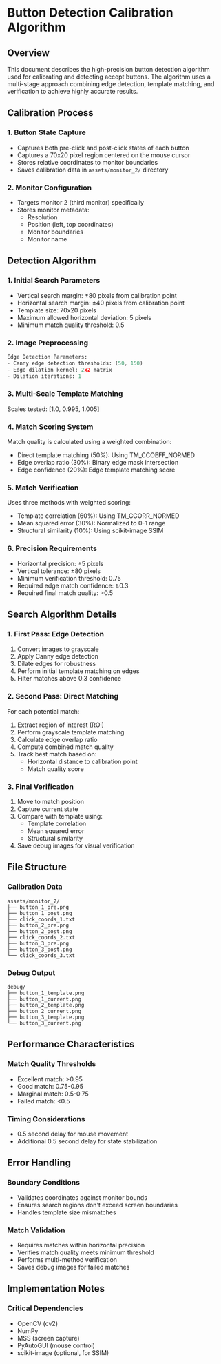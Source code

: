 # Button Detection Calibration Algorithm

## Overview
This document describes the high-precision button detection algorithm used for calibrating and detecting accept buttons. The algorithm uses a multi-stage approach combining edge detection, template matching, and verification to achieve highly accurate results.

## Calibration Process

### 1. Button State Capture
- Captures both pre-click and post-click states of each button
- Captures a 70x20 pixel region centered on the mouse cursor
- Stores relative coordinates to monitor boundaries
- Saves calibration data in `assets/monitor_2/` directory

### 2. Monitor Configuration
- Targets monitor 2 (third monitor) specifically
- Stores monitor metadata:
  - Resolution
  - Position (left, top coordinates)
  - Monitor boundaries
  - Monitor name

## Detection Algorithm

### 1. Initial Search Parameters
- Vertical search margin: ±80 pixels from calibration point
- Horizontal search margin: ±40 pixels from calibration point
- Template size: 70x20 pixels
- Maximum allowed horizontal deviation: 5 pixels
- Minimum match quality threshold: 0.5

### 2. Image Preprocessing
```python
Edge Detection Parameters:
- Canny edge detection thresholds: (50, 150)
- Edge dilation kernel: 2x2 matrix
- Dilation iterations: 1
```

### 3. Multi-Scale Template Matching
Scales tested: [1.0, 0.995, 1.005]

### 4. Match Scoring System
Match quality is calculated using a weighted combination:
- Direct template matching (50%): Using TM_CCOEFF_NORMED
- Edge overlap ratio (30%): Binary edge mask intersection
- Edge confidence (20%): Edge template matching score

### 5. Match Verification
Uses three methods with weighted scoring:
- Template correlation (60%): Using TM_CCORR_NORMED
- Mean squared error (30%): Normalized to 0-1 range
- Structural similarity (10%): Using scikit-image SSIM

### 6. Precision Requirements
- Horizontal precision: ±5 pixels
- Vertical tolerance: ±80 pixels
- Minimum verification threshold: 0.75
- Required edge match confidence: ≥0.3
- Required final match quality: >0.5

## Search Algorithm Details

### 1. First Pass: Edge Detection
1. Convert images to grayscale
2. Apply Canny edge detection
3. Dilate edges for robustness
4. Perform initial template matching on edges
5. Filter matches above 0.3 confidence

### 2. Second Pass: Direct Matching
For each potential match:
1. Extract region of interest (ROI)
2. Perform grayscale template matching
3. Calculate edge overlap ratio
4. Compute combined match quality
5. Track best match based on:
   - Horizontal distance to calibration point
   - Match quality score

### 3. Final Verification
1. Move to match position
2. Capture current state
3. Compare with template using:
   - Template correlation
   - Mean squared error
   - Structural similarity
4. Save debug images for visual verification

## File Structure

### Calibration Data
```
assets/monitor_2/
├── button_1_pre.png
├── button_1_post.png
├── click_coords_1.txt
├── button_2_pre.png
├── button_2_post.png
├── click_coords_2.txt
├── button_3_pre.png
├── button_3_post.png
└── click_coords_3.txt
```

### Debug Output
```
debug/
├── button_1_template.png
├── button_1_current.png
├── button_2_template.png
├── button_2_current.png
├── button_3_template.png
└── button_3_current.png
```

## Performance Characteristics

### Match Quality Thresholds
- Excellent match: >0.95
- Good match: 0.75-0.95
- Marginal match: 0.5-0.75
- Failed match: <0.5

### Timing Considerations
- 0.5 second delay for mouse movement
- Additional 0.5 second delay for state stabilization

## Error Handling

### Boundary Conditions
- Validates coordinates against monitor bounds
- Ensures search regions don't exceed screen boundaries
- Handles template size mismatches

### Match Validation
- Requires matches within horizontal precision
- Verifies match quality meets minimum threshold
- Performs multi-method verification
- Saves debug images for failed matches

## Implementation Notes

### Critical Dependencies
- OpenCV (cv2)
- NumPy
- MSS (screen capture)
- PyAutoGUI (mouse control)
- scikit-image (optional, for SSIM) 